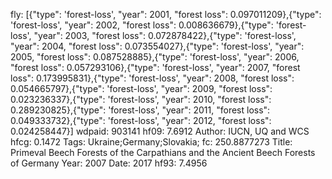 fly: [{"type": 'forest-loss', "year": 2001, "forest loss": 0.097011209},{"type": 'forest-loss', "year": 2002, "forest loss": 0.008636679},{"type": 'forest-loss', "year": 2003, "forest loss": 0.072878422},{"type": 'forest-loss', "year": 2004, "forest loss": 0.073554027},{"type": 'forest-loss', "year": 2005, "forest loss": 0.087528885},{"type": 'forest-loss', "year": 2006, "forest loss": 0.057293106},{"type": 'forest-loss', "year": 2007, "forest loss": 0.173995831},{"type": 'forest-loss', "year": 2008, "forest loss": 0.054665797},{"type": 'forest-loss', "year": 2009, "forest loss": 0.023236337},{"type": 'forest-loss', "year": 2010, "forest loss": 0.289230825},{"type": 'forest-loss', "year": 2011, "forest loss": 0.049333732},{"type": 'forest-loss', "year": 2012, "forest loss": 0.024258447}]
wdpaid: 903141
hf09: 7.6912
Author: IUCN, UQ and WCS
hfcg: 0.1472
Tags: Ukraine;Germany;Slovakia;
fc: 250.8877273
Title: Primeval Beech Forests of the Carpathians and the Ancient Beech Forests of Germany
Year: 2007
Date: 2017
hf93: 7.4956
